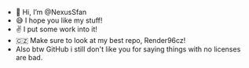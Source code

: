 - 👋 Hi, I’m @NexusSfan
- 😅 I hope you like my stuff!
- ✌ I put some work into it!
- 🇨🇿 Make sure to look at my best repo, Render96cz!
- Also btw GitHub i still don't like you for saying things with no licenses are bad.
<!---
My PRO repo is a ✨ special ✨ repository because its `README.md` (this file) appears on your GitHub profile.
You can click the Preview link to take a look at your changes.
--->

